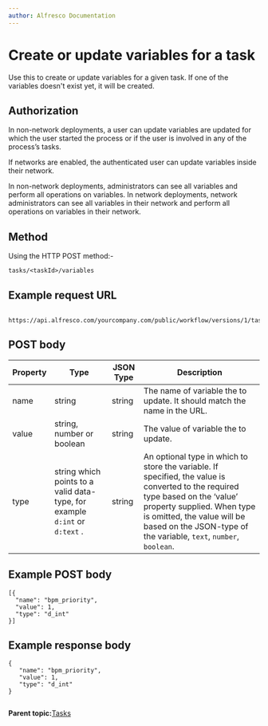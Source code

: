 ```yaml
---
author: Alfresco Documentation
---
```


# Create or update variables for a task

Use this to create or update variables for a given task. If one of the variables doesn't exist yet, it will be created.

## Authorization

In non-network deployments, a user can update variables are updated for which the user started the process or if the user is involved in any of the process’s tasks.

If networks are enabled, the authenticated user can update variables inside their network.

In non-network deployments, administrators can see all variables and perform all operations on variables. In network deployments, network administrators can see all variables in their network and perform all operations on variables in their network.

## Method

Using the HTTP POST method:-

```
tasks/<taskId>/variables
```

## Example request URL

```

https://api.alfresco.com/yourcompany.com/public/workflow/versions/1/tasks/153/variables
```

## POST body

|Property|Type|JSON Type|Description|
|--------|----|---------|-----------|
|name|string|string|The name of variable the to update. It should match the name in the URL.|
|value|string, number or boolean|string|The value of variable the to update.|
|type|string which points to a valid data-type, for example `d:int` or `d:text` .|string|An optional type in which to store the variable. If specified, the value is converted to the required type based on the ‘value’ property supplied. When type is omitted, the value will be based on the JSON-type of the variable, `text`, `number`, `boolean`.|

## Example POST body

```
[{
  "name": "bpm_priority",
  "value": 1,
  "type": "d_int"
}]

```

## Example response body

```
{
   "name": "bpm_priority",
   "value": 1,
   "type": "d_int"
}
         

```

**Parent topic:**[Tasks](../../../pra/1/concepts/act-tasks.md)

